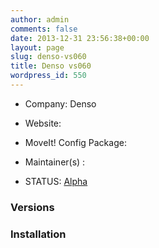 ```yaml
---
author: admin
comments: false
date: 2013-12-31 23:56:38+00:00
layout: page
slug: denso-vs060
title: Denso vs060
wordpress_id: 550
---
```



	
  * Company: Denso

	
  * Website:

	
  * MoveIt! Config Package:

	
  * Maintainer(s) :

	
  * STATUS: [Alpha](/about/moveit-status#status-code-robots)




### Versions








### Installation






